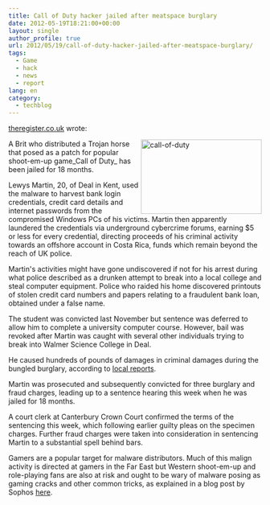 ```yaml
---
title: Call of Duty hacker jailed after meatspace burglary
date: 2012-05-19T18:21:00+00:00
layout: single
author_profile: true
url: 2012/05/19/call-of-duty-hacker-jailed-after-meatspace-burglary/
tags:
  - Game
  - hack
  - news
  - report
lang: en
category: 
  - techblog
---
```

<a href="http://www.theregister.co.uk/" target="_blank">theregister.co.uk</a> wrote: 

[<img title="call-of-duty" border="0" alt="call-of-duty" align="right" src="http://lh5.ggpht.com/-UXkGlW5EtlI/T7fdgk_zSwI/AAAAAAAAGB0/oDukuUaM564/call-of-duty_thumb%25255B2%25255D.jpg?imgmax=800" width="240" height="148" />](http://lh6.ggpht.com/-9sk_toBFSvQ/T7fdeDuKXdI/AAAAAAAAGBs/hte71xp8ShI/s1600-h/call-of-duty%25255B2%25255D.jpg)A Brit who distributed a Trojan horse that posed as a patch for popular shoot-em-up game_Call of Duty_ has been jailed for 18 months. 

Lewys Martin, 20, of Deal in Kent, used the malware to harvest bank login credentials, credit card details and internet passwords from the compromised Windows PCs of his victims. Martin then apparently laundered the credentials via underground cybercrime forums, earning $5 or less for every credential, directing proceeds of his criminal activity towards an offshore account in Costa Rica, funds which remain beyond the reach of UK police. 

Martin's activities might have gone undiscovered if not for his arrest during what police described as a drunken attempt to break into a local college and steal computer equipment. Police who raided his home discovered printouts of stolen credit card numbers and papers relating to a fraudulent bank loan, obtained under a false name. 

The student was convicted last November but sentence was deferred to allow him to complete a university computer course. However, bail was revoked after Martin was caught with several other individuals trying to break into Walmer Science College in Deal. 

He caused hundreds of pounds of damages in criminal damages during the bungled burglary, according to [local reports](http://www.kentonline.co.uk/kentonline/news/2012/may/17/call_of_duty.aspx). 

Martin was prosecuted and subsequently convicted for three burglary and fraud charges, leading up to a sentence hearing this week when he was jailed for 18 months. 

A court clerk at Canterbury Crown Court confirmed the terms of the sentencing this week, which following earlier guilty pleas on the specimen charges. Further fraud charges were taken into consideration in sentencing Martin to a substantial spell behind bars. 

Gamers are a popular target for malware distributors. Much of this malign activity is directed at gamers in the Far East but Western shoot-em-up and role-playing fans are also at risk and ought to be wary of malware posing as gaming cracks and other common tricks, as explained in a blog post by Sophos [here](http://nakedsecurity.sophos.com/2012/05/17/call-of-duty-trojan-horse-jail).